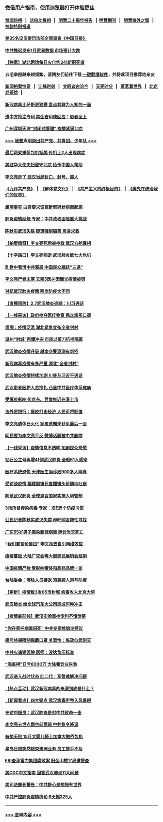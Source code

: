 ### [微信用户指南，使用浏览器打开体验更佳](https://github.com/gfw-breaker/banned-news1/blob/master/indexes/wechat-guide.md?t=0)
#### [禁闻热榜](热点新闻.md?t=0)  &nbsp;&nbsp;|&nbsp;&nbsp; [法轮功真相](https://github.com/gfw-breaker/truth/blob/master/README.md?t=0) &nbsp;&nbsp;|&nbsp;&nbsp; [明慧二十周年报告](https://github.com/gfw-breaker/mh-reports/blob/master/README.md?t=0) &nbsp;&nbsp;|&nbsp;&nbsp;[明慧期刊](https://github.com/gfw-breaker/mh-qikan) &nbsp;&nbsp;|&nbsp;&nbsp; [明慧海外之窗](https://github.com/gfw-breaker/mh-news/blob/master/README.md?t=0) &nbsp;&nbsp;|&nbsp;&nbsp; [神韵特别报道](https://github.com/gfw-breaker/mh-news/blob/master/shenyun.md?t=0)
#### [美35名议员促司法部全面调查《中国日报》](../pages/nsc413/n11852435.md?t=02080402) 
#### [中共推迟发布1月贸易数据 市场预计大跌](../pages/nsc413/n11852380.md?t=02080402) 
#### [【独家】湖北两馆每日火化约341新冠死者](../pages/nsc413/n11845444.md?t=02080402) 
#### 五毛举报越来越频繁，请网友们前往下载 [一键翻墙软件](https://github.com/gfw-breaker/ssr-accounts)，并将此项目推荐给亲友
#### [新闻拍案惊奇](https://github.com/gfw-breaker/banned-news1/blob/master/pages/link4.md) &nbsp;&nbsp;|&nbsp;&nbsp; [江峰时刻](https://github.com/gfw-breaker/banned-news1/blob/master/pages/link4.md) &nbsp;&nbsp;|&nbsp;&nbsp; [文昭谈古论今](https://github.com/gfw-breaker/banned-news1/blob/master/pages/link4.md) &nbsp;&nbsp;|&nbsp;&nbsp; [天亮时分](https://github.com/gfw-breaker/banned-news1/blob/master/pages/link4.md) &nbsp;&nbsp;|&nbsp;&nbsp; [萧茗看世界](https://github.com/gfw-breaker/banned-news1/blob/master/pages/link4.md) &nbsp;&nbsp;|&nbsp;&nbsp; [北京老茶馆](https://github.com/gfw-breaker/banned-news1/blob/master/pages/link4.md) &nbsp;&nbsp;|&nbsp;&nbsp; 
#### [新冠病毒比萨斯更狡猾 盘点其鲜为人知的一面](../pages/nsc413/n11851114.md?t=02080402) 
#### [遭中方抢注专利 美企吉利德回应：患者至上](../pages/nsc413/n11852037.md?t=02080402) 
#### [广州深圳天津“封闭式管理” 疫情紧逼北京](../pages/nsc413/n11852246.md?t=02080402) 
#### [>>> 我要声明退出共产党、共青团、少年队 <<<](https://github.com/begood0513/goodnews/blob/master/quit/letter.md) 
#### [最后两架撤侨包机抵美 传机上2人出现病症](../pages/nsc413/n11852173.md?t=02080402) 
#### [美驻华大使夫妇留守北京 给予中国人帮助](../pages/nsc413/n11852165.md?t=02080402) 
#### [李文亮走了 武汉当局封口、封号、抓人](../pages/nsc413/n11852108.md?t=02080402) 
#### [《九评共产党》](https://github.com/begood0513/9ping.md/blob/master/README.md) &nbsp;|&nbsp; [《解体党文化》](../../../../jtdwh.md/blob/master/README.md)  &nbsp;|&nbsp; [《共产主义的终极目的》](../../../../gczydzjmd.md/blob/master/README.md) &nbsp;|&nbsp; [《魔鬼在统治我们的世界》](../../../../mgztzwmdsj.md/blob/master/README.md) 
#### [厘清事实 白宫要求调查新型冠状病毒起源](../pages/nsc413/n11852106.md?t=02080402) 
#### [肺炎疫情延烧 专家：中共政权面临重大挑战](../pages/nsc413/n11851884.md?t=02080402) 
#### [陈秋实武汉失联 疑遭强制隔离 母亲求救](../pages/nsc413/n11851944.md?t=02080402) 
#### [【拍案惊奇】李文亮死后被抢救 武汉方舱真相](../pages/nsc413/n11851958.md?t=02080402) 
#### [【十字路口】李文亮病逝 武汉肺炎致七大危机](../pages/nsc413/n11850690.md?t=02080402) 
#### [乱世中看清中共邪恶 中国民众踊跃“三退”](../pages/nsc413/n11835515.md?t=02080402) 
#### [李文亮尸骨未寒 云南5医护因曝光疫情被罚](../pages/nsc413/n11851761.md?t=02080402) 
#### [对抗武汉肺炎疫情 两岸防疫大不同](../pages/nsc413/n11846318.md?t=02080402) 
#### [【直播回放】2.7武汉肺炎追踪：川习通话](../pages/nsc413/n11851802.md?t=02080402) 
#### [【一线采访】政府抢夺医疗物资 民众难买口罩](../pages/nsc413/n11851017.md?t=02080402) 
#### [组图：疫情泛滥 湖北紧急宣布全省封村](../pages/nsc413/n11851563.md?t=02080402) 
#### [温州“封城”再爆冲突 市民以菜刀抗拒隔离](../pages/nsc413/n11851538.md?t=02080402) 
#### [武汉肺炎疫情升级 越南交警酒测有新招](../pages/nsc413/n11851632.md?t=02080402) 
#### [新冠病毒疫情有多严重 湖北“全省封村”](../pages/nsc413/n11851296.md?t=02080402) 
#### [武汉肺炎疫情持续加剧 川普与习近平通话](../pages/nsc413/n11851613.md?t=02080402) 
#### [武汉患者医护人苦挣扎 凸显中共医疗体系瘫痪](../pages/nsc413/n11850083.md?t=02080402) 
#### [受瘟疫影响 传京东、百度推迟在港上市](../pages/nsc413/n11851409.md?t=02080402) 
#### [法外贸银行：瘟疫打击经济 人民币将贬值](../pages/nsc413/n11850538.md?t=02080402) 
#### [李文亮遗体已火化 家属遗憾未获见最后一面](../pages/nsc413/n11851128.md?t=02080402) 
#### [网民要为李文亮平反 微博话题被中共删除](../pages/nsc413/n11851177.md?t=02080402) 
#### [【一线采访】疫情信息不透明 加剧民众恐慌](../pages/nsc413/n11850699.md?t=02080402) 
#### [钻石公主号再增41例武汉肺炎 全船61人感染](../pages/nsc413/n11850401.md?t=02080402) 
#### [医疗系统恐慌 天津医生误诊致900多人隔离](../pages/nsc413/n11850609.md?t=02080402) 
#### [受访谈疫情 福建副镇长直播镜头前随地吐痰](../pages/nsc413/n11850758.md?t=02080402) 
#### [防范武汉肺炎 全球逾百国家实施入境管制](../pages/nsc413/n11850557.md?t=02080402) 
#### [3场所易传染病毒 专家：须知5个防疫习惯](../pages/nsc413/n11849662.md?t=02080402) 
#### [公民记者陈秋实武汉失踪 母吁网友帮忙寻找](../pages/nsc413/n11850638.md?t=02080402) 
#### [广东55岁男子感染新冠病毒 确诊当天死亡](../pages/nsc413/n11850590.md?t=02080402) 
#### [“我们要言论自由” 李文亮去世引网络效应](../pages/nsc413/n11850484.md?t=02080402) 
#### [瘟疫蔓延 大陆广交会等大型商品展销会延期](../pages/nsc413/n11850521.md?t=02080402) 
#### [中国疫情严峻 受影响奢侈和高档品牌一览](../pages/nsc413/n11850319.md?t=02080402) 
#### [台陆委会：滞陆人员接返 须兼顾人道与防疫](../pages/nsc413/n11850414.md?t=02080402) 
#### [【更新】疫情致3省65市封城 病毒攻入北京大院](../pages/nsc413/n11801312.md?t=02080402) 
#### [武汉肺炎 给全球汽车大公司造成何种冲击](../pages/nsc413/n11850056.md?t=02080402) 
#### [【疫情最前线】武汉实验室抢专利不慎泄密](../pages/nsc413/n11850310.md?t=02080402) 
#### [“你在家把病毒闷死” 中共专家维稳论惹议](../pages/nsc413/n11850048.md?t=02080402) 
#### [痛斥林郑限制佩戴口罩 关淑怡：施政似武则天](../pages/nsc413/n11849645.md?t=02080402) 
#### [中共火速建医院 医师：没达负压标准](../pages/nsc413/n11848938.md?t=02080402) 
#### [“海底捞”日亏8000万 大陆餐饮业告急](../pages/nsc413/n11850010.md?t=02080402) 
#### [武汉进入战时状态 红二代：军管难解决问题](../pages/nsc413/n11849976.md?t=02080402) 
#### [【热点互动】武汉新冠病毒的来源到底是什么？](../pages/nsc413/n11849749.md?t=02080402) 
#### [【新闻看点】四大疑点 武汉病毒所卷入风暴眼](../pages/nsc413/n11849608.md?t=02080402) 
#### [专访刘细良：武汉肺炎是对中共致命一击](../pages/nsc413/n11849934.md?t=02080402) 
#### [李文亮去世点燃空前愤怒 中共急令降温](../pages/nsc413/n11849864.md?t=02080402) 
#### [有惊无险 15月大婴儿搭上加拿大撤侨包机](../pages/nsc413/n11849698.md?t=02080402) 
#### [星岛日报突然结束澳洲业务 员工措手不及](../pages/nsc413/n11849722.md?t=02080402) 
#### [FBI查涉富力集团腐败案 旧金山楼宇局遭搜查](../pages/nsc413/n11848419.md?t=02080402) 
#### [美CDC中文指南 回答武汉肺炎11大问题](../pages/nsc413/n11849703.md?t=02080402) 
#### [美司法部长警告：中共野心是想拥有世界](../pages/nsc413/n11849769.md?t=02080402) 
#### [中共严控肺炎疫情舆论 6天抓325人](../pages/nsc413/n11849529.md?t=02080402) 

----
#### [ >>> 更早内容 <<< ](../indexes/nsc413-earlier.md)
